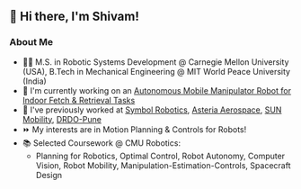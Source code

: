 ## 👋 Hi there, I'm Shivam! 

### About Me
- 🧑‍🎓 M.S. in Robotic Systems Development @ Carnegie Mellon University (USA), B.Tech in Mechanical Engineering @ MIT World Peace University (India)
- 🤖 I'm currently working on an [Autonomous Mobile Manipulator Robot for Indoor Fetch & Retrieval Tasks](https://mrsdprojects.ri.cmu.edu/2023teamf/)
- 🌱 I've previously worked at [Symbol Robotics](https://symbolrobotics.com/), [Asteria Aerospace](https://www.asteria.co.in), [SUN Mobility](https://www.sunmobility.com/), [DRDO-Pune](https://www.drdo.gov.in/labs-and-establishments/research-development-establishment-rdee)
- ⏩ My interests are in Motion Planning & Controls for Robots!
- 📚 Selected Coursework @ CMU Robotics:
  - Planning for Robotics, Optimal Control, Robot Autonomy, Computer Vision, Robot Mobility, Manipulation-Estimation-Controls, Spacecraft Design





<!--
**shivamtrip/shivamtrip** is a ✨ _special_ ✨ repository because its `README.md` (this file) appears on your GitHub profile.

Here are some ideas to get you started:

- 🔭 I’m currently working on ...
- 🌱 I’m currently learning ...
- 👯 I’m looking to collaborate on ...
- 🤔 I’m looking for help with ...
- 💬 Ask me about ...
- 📫 How to reach me: ...
- 😄 Pronouns: ...
- ⚡ Fun fact: ...
-->
